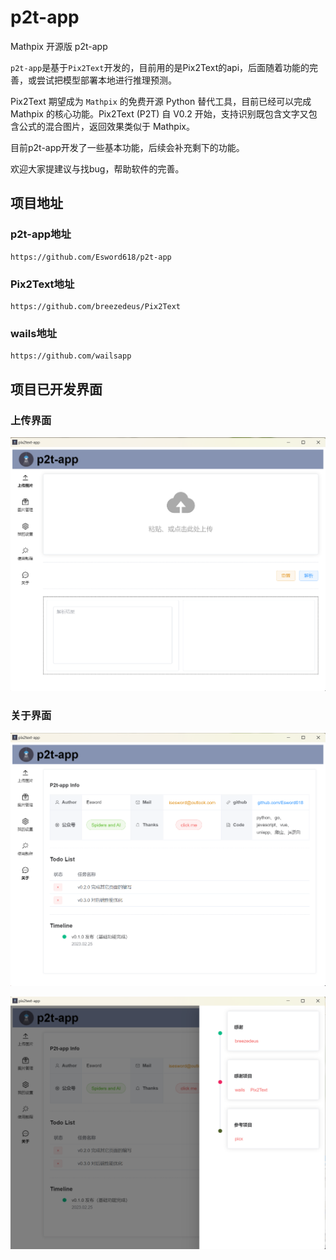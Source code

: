 # p2t-app
Mathpix 开源版 p2t-app

`p2t-app`是基于`Pix2Text`开发的，目前用的是Pix2Text的api，后面随着功能的完善，或尝试把模型部署本地进行推理预测。

Pix2Text 期望成为 `Mathpix` 的免费开源 Python 替代工具，目前已经可以完成 Mathpix 的核心功能。Pix2Text (P2T) 自 V0.2 开始，支持识别既包含文字又包含公式的混合图片，返回效果类似于 Mathpix。

目前p2t-app开发了一些基本功能，后续会补充剩下的功能。

欢迎大家提建议与找bug，帮助软件的完善。

## 项目地址
### p2t-app地址
```
https://github.com/Esword618/p2t-app
```
### Pix2Text地址
```
https://github.com/breezedeus/Pix2Text
```
### wails地址
```
https://github.com/wailsapp
```
## 项目已开发界面
### 上传界面
![](./img/upload.png)
### 关于界面

![](./img/about.png)

![](./img/about-thank.png)
